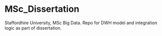 # MSc_Dissertation
Staffordhire University, MSc Big Data. Repo for DWH model and integration logic as part of dissertation.
